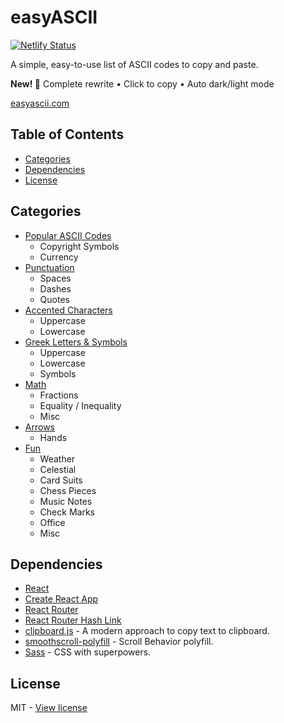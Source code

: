# easyASCII

[![Netlify Status](https://api.netlify.com/api/v1/badges/171f2319-44ac-43a1-aad4-3288645ecec5/deploy-status)](https://app.netlify.com/sites/easyascii/deploys)

A simple, easy-to-use list of ASCII codes to copy and paste.

**New! 🎉** Complete rewrite • Click to copy • Auto dark/light mode

[easyascii.com](https://easyascii.com)

## Table of Contents

 - [Categories](#categories)
 - [Dependencies](#dependencies)
 - [License](#license)

## Categories

- [Popular ASCII Codes](https://easyascii.com/#popular)
  - Copyright Symbols 
  - Currency
- [Punctuation](https://easyascii.com/#punctuation)
  - Spaces
  - Dashes
  - Quotes
- [Accented Characters](https://easyascii.com/#accent)
  - Uppercase
  - Lowercase
- [Greek Letters & Symbols](https://easyascii.com/#greek)
  - Uppercase
  - Lowercase
  - Symbols
- [Math](https://easyascii.com/#math)
  - Fractions
  - Equality / Inequality
  - Misc
- [Arrows](https://easyascii.com/#arrows)
  - Hands
- [Fun](https://easyascii.com/#fun)
  - Weather
  - Celestial
  - Card Suits
  - Chess Pieces
  - Music Notes
  - Check Marks
  - Office
  - Misc

## Dependencies

- [React](https://reactjs.org/)
- [Create React App](https://create-react-app.dev)
- [React Router](https://www.npmjs.com/package/react-router)
- [React Router Hash Link](https://www.npmjs.com/package/react-router-hash-link)
- [clipboard.js](https://clipboardjs.com/) - A modern approach to copy text to clipboard.
- [smoothscroll-polyfill](https://www.npmjs.com/package/smoothscroll-polyfill) - Scroll Behavior polyfill.
- [Sass](https://sass-lang.com) - CSS with superpowers.


## License 

MIT - [View license](https://github.com/kelbyhawn/easy-ascii/blob/master/LICENSE)
